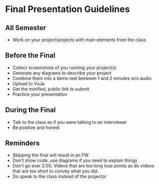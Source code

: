 # Final Presentation Guidelines

## All Semester
- Work on your project/projects with main elements from the class

## Before the Final
- Collect screenshots of you running your project(s)
- Generate any diagrams to describe your project
- Combine them into a demo reel between 1 and 2 minutes w/o audio
- Upload to VuJa
- Get the minified, public link to submit
- Practice your presentation

## During the Final
- Talk to the class as if you were talking to an interviewer
- Be positive and honest

## Reminders
- Skipping the final will result in an FW
- Don't show code, use diagrams if you need to explain things
- Don't go ever 2:00. Videos that are too long lose points as do videos that are too short to convey what you did.
- Do speak to the class instead of the projector
